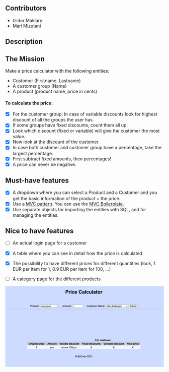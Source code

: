 ## Contributors
- Izidor Maklary
- Mari Mizutani

## Description


## The Mission

Make a price calculator with the following entities:
- Customer (Firstname, Lastname)
-  A customer group (Name)
- A product (product name, price in cents)



#### To calculate the price:
- [x]  For the customer group: In case of variable discounts look for highest discount of all the groups the user has.
- [x] If some groups have fixed discounts, count them all up.
- [x] Look which discount (fixed or variable) will give the customer the most value.
- [x] Now look at the discount of the customer.
- [x] In case both customer and customer group have a percentage, take the largest percentage.
- [x] First subtract fixed amounts, then percentages!
- [x] A price can never be negative.

## Must-have features
- [x] A dropdown where you can select a Product and a Customer and you get the basic information of the product + the price.
- [x] Use a [MVC pattern](https://en.wikipedia.org/wiki/Model%E2%80%93view%E2%80%93controller). You can use the [MVC Boilerplate](https://github.com/becodeorg/php-mvc-boilerplate).
- [x] Use separate objects for importing the entities with SQL, and for managing the entities.

## Nice to have features
- [ ] An actual login page for a customer
- [x] A table where you can see in detail how the price is calculated
- [x] The possibility to have different prices for different quantities (look, 1 EUR per item for 1, 0.9 EUR per item for 100, ...)
- [ ] A category page for the different products

  
 ![screenshot of the page](resources/screenshot.png)
  
